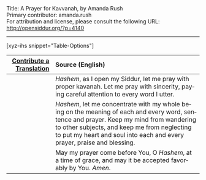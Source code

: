 <html>
<head></head>
<body>
Title: A Prayer for Kavvanah, by Amanda Rush<br />
Primary contributor: amanda.rush<br />
For attribution and license, please consult the following URL: <a href="http://opensiddur.org/?p=4140">http://opensiddur.org/?p=4140</a>
<p />
<hr />

[xyz-ihs snippet="Table-Options"]<table style="margin-left: auto; margin-right: auto;" class="draggable">
<thead><tr><th id="x" style="text-align: right;"><a href="/contribute/upload/">Contribute a Translation</a></th><th style="text-align: left;">Source (English)</th></tr></thead>
<tbody>
<tr><td style="vertical-align:top;">
<div class="liturgy" lang="he" style="text-align: right;">

</span></div></td>
 
<td style="vertical-align:top;"><div class="english" lang="en">
<em>Hashem</em>, as I open my Siddur, 
let me pray with proper kavanah.  
Let me pray with sincerity, 
paying careful attention to every word I utter. 
</div></td></tr>


<tr><td style="vertical-align:top;">
<div class="liturgy" lang="he">

</span></div></td>
 
<td style="vertical-align:top;"><div class="english" lang="en">
<em>Hashem</em>, let me concentrate with my whole being 
on the meaning of each and every word, sentence and prayer. 
Keep my mind from wandering to other subjects, 
and keep me from neglecting to put my heart and soul 
into each and every prayer, praise and blessing.  
</div></td></tr>


<tr><td style="vertical-align:top;">
<div class="liturgy" lang="he">

</span></div></td>
 
<td style="vertical-align:top;"><div class="english" lang="en">
May my prayer come before You, O <em>Hashem</em>, 
at a time of grace, 
and may it be accepted favorably by You.  
<em>Amen</em>.
</div></td>
</tr>
</tbody></table>
</body>
</html>